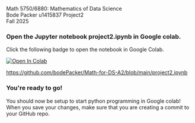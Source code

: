 Math 5750/6880: Mathematics of Data Science  
Bode Packer 
u1415837
Project2  
Fall 2025



### Open the Jupyter notebook project2.ipynb in Google colab.
Click the following badge to open the notebook in Google Colab. 

[![Open In Colab](https://colab.research.google.com/assets/colab-badge.svg)](https://github.com/bodePacker/Math-for-DS-A2/blob/main/project2.ipynb)
 
https://github.com/bodePacker/Math-for-DS-A2/blob/main/project2.ipynb



### You're ready to go! 
You should now be setup to start python programming in Google colab! When you save your changes, make sure that you are creating a commit to your GitHub repo. 

